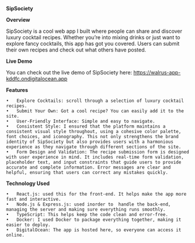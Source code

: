 **SipSociety**

**Overview**

SipSociety is a cool web app I built where people can share and discover luxury cocktail recipes. Whether you’re into mixing drinks or just want to explore fancy cocktails, this app has got you covered. Users can submit their own recipes and check out what others have posted.

**Live Demo**

You can check out the live demo of SipSociety here: https://walrus-app-kddfc.ondigitalocean.app

**Features**

	•	Explore Cocktails: scroll through a selection of luxury cocktail recipes.
	•	Submit Your Own: Got a cool recipe? You can easily add it to the site.
	•	User-Friendly Interface: Simple and easy to navigate.
  	•	Consistent Style: I ensured that the platform maintains a consistent visual style throughout, using a cohesive color palette, font choices, and iconography. This not only strengthens the brand identity of SipSociety but also provides users with a harmonious experience as they navigate through different sections of the site.
	•	Form Design and Validation: The recipe submission form is designed with user experience in mind. It includes real-time form validation, placeholder text, and input constraints that guide users to provide accurate and complete information. Error messages are clear and helpful, ensuring that users can correct any mistakes quickly.

**Technology Used**

	•	React.js: used this for the front-end. It helps make the app more fast and interactive.
	•	Node.js & Express.js: used inorder to  handle the back-end, managing the server and making sure everything runs smoothly.
	•	TypeScript: This helps keep the code clean and error-free.
	•	Docker: I used Docker to package everything together, making it easier to deploy.
	•	DigitalOcean: The app is hosted here, so everyone can access it online.

